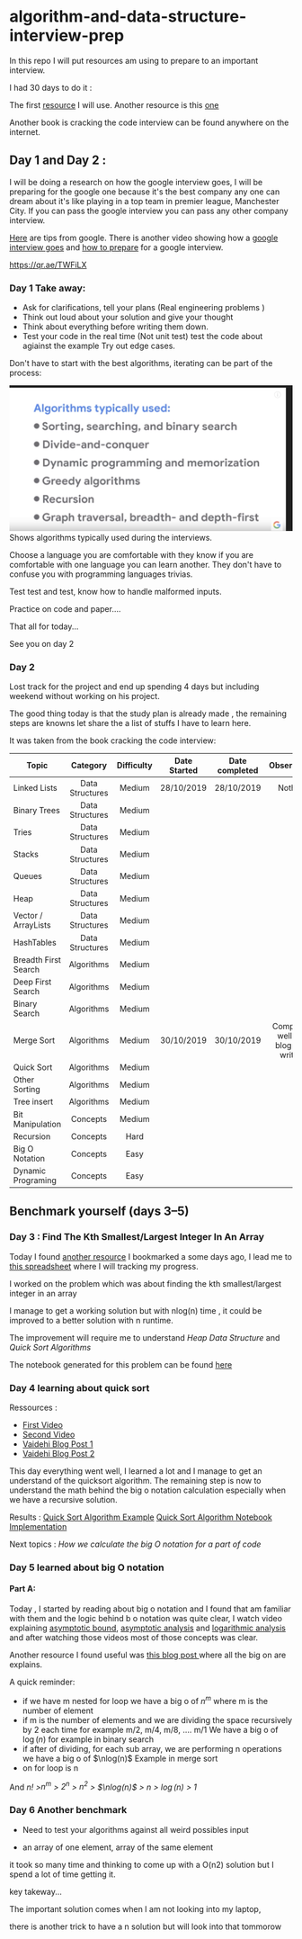 # algorithm-and-data-structure-interview-prep

In this repo I will put resources am using to prepare to an important interview.

I had 30 days to do it : 

The first [resource](https://qr.ae/TWFOK1) I will use.
Another resource is this [one](https://www.linkedin.com/pulse/interviewing-google-heres-6-things-you-absolutely-need-anthony-mays/?trk=pulse_spock-articles) 

Another book is cracking the code interview can be found anywhere on the internet.


## Day 1 and Day 2 : 

I will be doing a research on how the google interview goes, I will be preparing for the google one because it's the best company any one can dream about it's like playing in a top team in premier league, Manchester City. If you can pass the google interview you can pass any other company interview.

[Here](http://hbcuconnect.com/ads/google/GoogleSE.pdf) are tips from google.
There is another video showing how a [google interview goes](https://www.youtube.com/watch?v=XKu_SEDAykw&authuser=0) and [how to prepare](https://www.youtube.com/watch?v=6ZZX9iIgFoo&t=0s&authuser=0) for a google interview.

https://qr.ae/TWFiLX

### Day 1 Take away:
- Ask for clarifications, tell your plans (Real engineering problems )
- Think out loud about your solution and give your thought 
- Think about everything before writing them down.
- Test your code in the real time (Not unit test) test the code about agiainst the example
Try out edge cases.


Don't have to start with the best algorithms, iterating can be part of the process:

![This picture](pictures/topics.png) Shows algorithms typically used during the interviews.

Choose a language you are comfortable with they know if you are comfortable with one language you can learn another.
They don't have to confuse you with programming languages trivias. 

Test test and test, know how to handle malformed inputs.

Practice on code and paper....

That all for today...

See you on day 2

### Day 2

Lost track for the project and end up spending 4 days but including weekend without working on his project. 

The good thing today is that the study plan is already made , the remaining steps are knowns let share the a list of stuffs I have to learn here.

It was taken from the book cracking the code interview:

| Topic | Category| Difficulty | Date Started | Date completed | Observation|
| -------- |:-----------:|:-----------:|:-----------:|:-----------:|:-----------:|
| Linked Lists | Data Structures | Medium | 28/10/2019 | 28/10/2019 | Nothing |
| Binary Trees | Data Structures | Medium |  |  | |
| Tries | Data Structures | Medium |  |  | |
| Stacks| Data Structures | Medium |  |  | |
| Queues | Data Structures | Medium |  |  | |
| Heap | Data Structures | Medium |  |  | |
| Vector / ArrayLists | Data Structures | Medium |  |  | |
| HashTables | Data Structures | Medium |  |  | |
| Breadth First Search | Algorithms | Medium |  |  | |
| Deep First Search | Algorithms | Medium |  |  | |
| Binary Search | Algorithms | Medium |  |  | |
| Merge Sort | Algorithms | Medium |  30/10/2019| 30/10/2019  | Completed well and blog post written |
| Quick Sort | Algorithms | Medium |  |  | |
| Other Sorting  | Algorithms | Medium |  |  | |
| Tree insert | Algorithms | Medium |  |  | |
| Bit Manipulation | Concepts | Medium |  |  | |
| Recursion | Concepts | Hard |  |  | |
| Big O Notation | Concepts | Easy |  |  | |
| Dynamic Programing | Concepts | Easy |  |  | |


## Benchmark yourself (days 3–5)


### Day 3 : Find The Kth Smallest/Largest Integer In An Array

Today I found [another resource](https://dev.to/seattledataguy/the-interview-study-guide-for-software-engineers-764) I bookmarked a some days ago, I lead me to [this spreadsheet](https://docs.google.com/spreadsheets/d/1cDnPdd45X2edeSF1l6WYWqmvPeKy1__uAbfKUlb2U6s/edit?usp=sharing) where I will tracking my progress.

I worked on the problem which was about finding the kth smallest/largest integer in an array

I manage to get a working solution but with nlog(n) time , it could be improved to a better solution with n runtime.

The improvement will require me to understand *Heap Data Structure* and *Quick Sort Algorithms*

The notebook generated for this problem can be found [here](./notebooks/smallest_item_in_an_array.ipynb)


### Day 4 learning about quick sort 

Ressources :

- [First Video](https://www.youtube.com/watch?v=SLauY6PpjW4&feature=youtu.be)
- [Second Video](https://www.youtube.com/watch?v=uXBnyYuwPe8)
- [Vaidehi Blog Post 1](https://dev.to/vaidehijoshi/pivoting-to-understand-quicksort-part-1)
- [Vaidehi Blog Post 2](https://dev.to/vaidehijoshi/pivoting-to-understand-quicksort-part-2)

This day everything went well, I learned a lot and I manage to get an understand of the quicksort algorithm. The remaining step is now to understand the math behind the big o notation calculation especially when we have a recursive solution.

Results : [Quick Sort Algorithm Example](./algorithms-notes/quicksort.md)
          [Quick Sort Algorithm Notebook Implementation](./notebooks/QuickSort.ipynb)


Next topics : *How we calculate the big O notation for a part of code*

### Day 5 learned about big O notation

#### Part A:

Today , I started by reading about big o notation and I found that am familiar with them and the logic behind b o notation was quite clear, 
I watch video explaining [asymptotic bound](https://www.youtube.com/watch?v=0oDAlMwTrLo), [asymptotic analysis](https://www.youtube.com/watch?v=myZKhztFhzE) and [logarithmic analysis](https://www.youtube.com/watch?v=M4ubFru2O80) and after watching those videos most of those concepts was clear.

Another resource I found useful was [this blog post ](http://discrete.gr/complexity/) where all the big on are explains.

A quick reminder:
- if we have m nested for loop we have a big o of $n^m$ where m is the number of element
- if m is the number of elements and we are dividing the space recursively by 2 each time
for example m/2, m/4, m/8, .... m/1
We have a big o of $\log(n)$ for example in binary search
- if after of dividing, for each sub array, we are performing n operations we have a big o of $\nlog(n)$
Example in merge sort
- on for loop is n

And *$n!$ >$n^m$  > $2^n$ > $n^2$ > $\nlog(n)$ > n > $\log(n)$ > 1*

### Day 6 Another benchmark

- Need to test your algorithms against all weird possibles input

- an array of one element, array of the same element 

it took so many time and thinking to come up with a O(n2) solution  but I spend a lot of time getting it.

key takeway...

The important solution comes when I am not looking into my laptop, 

there is another trick to have a n solution but will look into that tommorow
